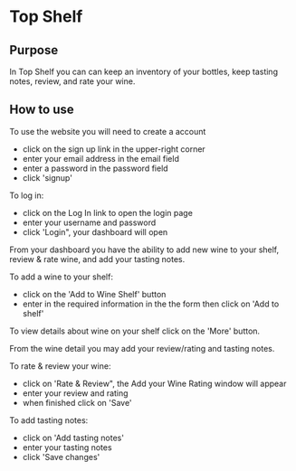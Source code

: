# Top Shelf
## Purpose
In Top Shelf you can can keep an inventory of your bottles, keep tasting notes, review, and rate your wine.
## How to use
To use the website you will need to create a account
- click on the sign up link in the upper-right corner
- enter your email address in the email field
- enter a password in the password field
- click 'signup'

To log in:
- click on the Log In link to open the login page
- enter your username and password
- click 'Login", your dashboard will open

From your dashboard you have the ability to add new wine to your shelf, review & rate wine, and add your tasting notes.

To add a wine to your shelf:
- click on the 'Add to Wine Shelf' button
- enter in the required information in the the form then click on 'Add to shelf'

To view details about wine on your shelf click on the 'More' button.

From the wine detail you may add your review/rating and tasting notes.

To rate & review your wine:
- click on 'Rate & Review", the Add your Wine Rating window will appear
- enter your review and rating
- when finished click on 'Save'

To add tasting notes:
- click on 'Add tasting notes'
- enter your tasting notes
- click 'Save changes'
